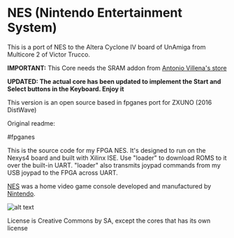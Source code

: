 # NES (Nintendo Entertainment System)

This is a port of NES to the Altera Cyclone IV board of UnAmiga from Multicore 2 of Victor Trucco.

**IMPORTANT:** This Core needs the SRAM addon from [Antonio Villena's store](https://www.antoniovillena.es/store/)

**UPDATED: The actual core has been updated to implement the Start and 
Select buttons in the Keyboard. Enjoy it**

This version is an open source based in fpganes port for ZXUNO (2016 DistWave)

Original readme:

#fpganes

This is the source code for my FPGA NES.
It's designed to run on the Nexys4 board and built with Xilinx ISE.
Use "loader" to download ROMS to it over the built-in UART.
"loader" also transmits joypad commands from my USB joypad
to the FPGA across UART. 

[NES](https://en.wikipedia.org/wiki/Nintendo_Entertainment_System) was a home video game console developed and manufactured by [Nintendo](https://en.wikipedia.org/wiki/Nintendo).

![alt text](https://upload.wikimedia.org/wikipedia/commons/8/82/NES-Console-Set.jpg)


License is Creative Commons by SA, except the cores that has its own license 
